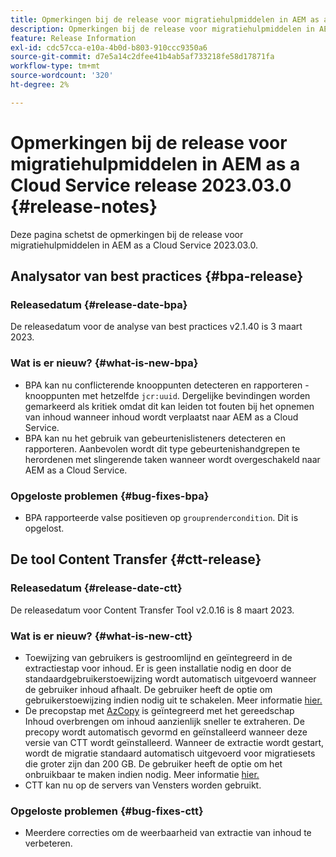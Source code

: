 ```yaml
---
title: Opmerkingen bij de release voor migratiehulpmiddelen in AEM as a Cloud Service release 2023.03.0
description: Opmerkingen bij de release voor migratiehulpmiddelen in AEM as a Cloud Service release 2023.03.0
feature: Release Information
exl-id: cdc57cca-e10a-4b0d-b803-910ccc9350a6
source-git-commit: d7e5a14c2dfee41b4ab5af733218fe58d17871fa
workflow-type: tm+mt
source-wordcount: '320'
ht-degree: 2%

---
```


# Opmerkingen bij de release voor migratiehulpmiddelen in AEM as a Cloud Service release 2023.03.0 {#release-notes}

Deze pagina schetst de opmerkingen bij de release voor migratiehulpmiddelen in AEM as a Cloud Service 2023.03.0.

## Analysator van best practices {#bpa-release}

### Releasedatum {#release-date-bpa}

De releasedatum voor de analyse van best practices v2.1.40 is 3 maart 2023.

### Wat is er nieuw? {#what-is-new-bpa}

* BPA kan nu conflicterende knooppunten detecteren en rapporteren - knooppunten met hetzelfde `jcr:uuid`. Dergelijke bevindingen worden gemarkeerd als kritiek omdat dit kan leiden tot fouten bij het opnemen van inhoud wanneer inhoud wordt verplaatst naar AEM as a Cloud Service.
* BPA kan nu het gebruik van gebeurtenislisteners detecteren en rapporteren. Aanbevolen wordt dit type gebeurtenishandgrepen te herordenen met slingerende taken wanneer wordt overgeschakeld naar AEM as a Cloud Service.

### Opgeloste problemen {#bug-fixes-bpa}

* BPA rapporteerde valse positieven op `grouprendercondition`. Dit is opgelost.

## De tool Content Transfer {#ctt-release}

### Releasedatum {#release-date-ctt}

De releasedatum voor Content Transfer Tool v2.0.16 is 8 maart 2023.

### Wat is er nieuw? {#what-is-new-ctt}

* Toewijzing van gebruikers is gestroomlijnd en geïntegreerd in de extractiestap voor inhoud. Er is geen installatie nodig en door de standaardgebruikerstoewijzing wordt automatisch uitgevoerd wanneer de gebruiker inhoud afhaalt. De gebruiker heeft de optie om gebruikerstoewijzing indien nodig uit te schakelen. Meer informatie [hier.](https://experienceleague.adobe.com/docs/experience-manager-cloud-service/content/migration-journey/cloud-migration/content-transfer-tool/user-mapping-and-migration.html?lang=en#user-mapping-detail)
* De precopstap met [AzCopy](https://learn.microsoft.com/en-us/azure/storage/common/storage-use-azcopy-v10) is geïntegreerd met het gereedschap Inhoud overbrengen om inhoud aanzienlijk sneller te extraheren. De precopy wordt automatisch gevormd en geïnstalleerd wanneer deze versie van CTT wordt geïnstalleerd. Wanneer de extractie wordt gestart, wordt de migratie standaard automatisch uitgevoerd voor migratiesets die groter zijn dan 200 GB. De gebruiker heeft de optie om het onbruikbaar te maken indien nodig. Meer informatie [hier.](https://experienceleague.adobe.com/docs/experience-manager-cloud-service/content/migration-journey/cloud-migration/content-transfer-tool/handling-large-content-repositories.html?lang=en)
* CTT kan nu op de servers van Vensters worden gebruikt.

### Opgeloste problemen {#bug-fixes-ctt}

* Meerdere correcties om de weerbaarheid van extractie van inhoud te verbeteren.
